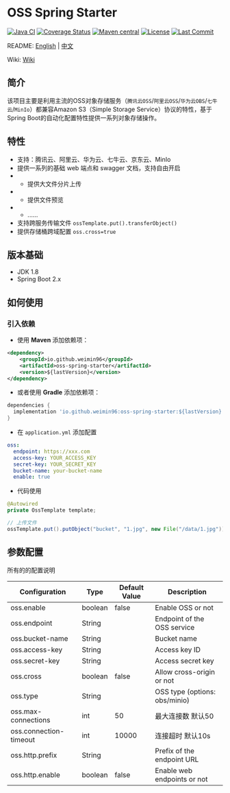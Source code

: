 # OSS Spring Starter

[![Java CI](https://github.com/weimin96/oss-spring-starter/actions/workflows/ci.yml/badge.svg)](https://github.com/weimin96/oss-spring-starter/actions/workflows/ci.yml)
[![Coverage Status](https://coveralls.io/repos/github/weimin96/oss-spring-starter/badge.svg?branch=main)](https://coveralls.io/github/weimin96/oss-spring-starter?branch=main)
[![Maven central](https://maven-badges.herokuapp.com/maven-central/io.github.weimin96/oss-spring-starter/badge.svg)](https://maven-badges.herokuapp.com/maven-central/io.github.weimin96/oss-spring-starter)
[![License](https://img.shields.io/:license-apache-brightgreen.svg)](https://www.apache.org/licenses/LICENSE-2.0.html)
[![Last Commit](https://img.shields.io/github/last-commit/weimin96/oss-spring-starter.svg)](https://github.com/weimin96/oss-spring-starter)


README: [English](README.md) | [中文](README-zh-CN.md)

Wiki: [Wiki](https://github.com/weimin96/oss-spring-starter/wiki)

## 简介

该项目主要是利用主流的OSS对象存储服务（`腾讯云OSS`/`阿里云OSS`/`华为云OBS`/`七牛云`/`MinIo`）都兼容Amazon S3（Simple Storage Service）协议的特性，基于Spring Boot的自动化配置特性提供一系列对象存储操作。

## 特性

- 支持：腾讯云、阿里云、华为云、七牛云、京东云、MinIo
- 提供一系列的基础 web 端点和 swagger 文档，支持自由开启
- - 提供大文件分片上传
- - 提供文件预览
- - ......
- 支持跨服务传输文件 `ossTemplate.put().transferObject()`
- 提供存储桶跨域配置 `oss.cross=true`

## 版本基础

- JDK 1.8
- Spring Boot 2.x

## 如何使用

### 引入依赖

- 使用 **Maven** 添加依赖项：

```xml
<dependency>
    <groupId>io.github.weimin96</groupId>
    <artifactId>oss-spring-starter</artifactId>
    <version>${lastVersion}</version>
</dependency>
```

- 或者使用 **Gradle** 添加依赖项：
```gradle
dependencies {
  implementation 'io.github.weimin96:oss-spring-starter:${lastVersion}'
}
```

- 在 `application.yml` 添加配置
```yaml
oss:
  endpoint: https://xxx.com
  access-key: YOUR_ACCESS_KEY
  secret-key: YOUR_SECRET_KEY
  bucket-name: your-bucket-name
  enable: true
```

- 代码使用
```java
@Autowired
private OssTemplate template;

// 上传文件
ossTemplate.put().putObject("bucket", "1.jpg", new File("/data/1.jpg"));
```

## 参数配置

所有的的配置说明

| Configuration        | Type     | Default Value | Description                  |
|----------------------|----------|---------------|------------------------------|
| oss.enable           | boolean  | false         | Enable OSS or not             |
| oss.endpoint         | String   |               | Endpoint of the OSS service   |
| oss.bucket-name      | String   |               | Bucket name                   |
| oss.access-key       | String   |               | Access key ID                 |
| oss.secret-key       | String   |               | Access secret key             |
| oss.cross            | boolean  | false         | Allow cross-origin or not      |
| oss.type             | String   |               | OSS type (options: obs/minio) |
| oss.max-connections       | int   |    50    | 最大连接数 默认50 |
| oss.connection-timeout        | int   |   10000     | 连接超时 默认10s |
| oss.http.prefix      | String   |               | Prefix of the endpoint URL    |
| oss.http.enable      | boolean  | false         | Enable web endpoints or not    |


